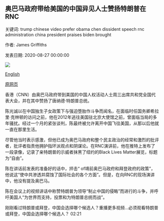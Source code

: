 ## 奥巴马政府带给美国的中国异见人士赞扬特朗普在RNC

关键词: trump chinese video prefer obama chen dissident speech rnc administration china president praises biden brought

作者: James Griffiths

发表日期: 2020-08-27 00:00:00

![](https://cdn.cnn.com/cnnnext/dam/assets/200827105010-chen-guangcheng-rnc-0826-super-tease.jpg)

[English](Chinese%20dissident%20brought%20to%20US%20by%20Obama%20administration%20praises%20Trump%20at%20RNC.md)

[原网页](https://edition.cnn.com/2020/08/27/politics/chen-guangcheng-rnc-trump-intl-hnk/index.html)

香港（CNN）由奥巴马政府带到美国的中国人权活动人士周三出席共和党全国代表大会，并在其中赞扬了唐纳德·特朗普总统。

陈光诚以在中国独生子女政策下与强迫堕胎作斗争而闻名，在面临时任国务卿希拉里·克林顿的访问之前，他在2012年逃往美国驻北京大使馆之前，曾面临当局的多年骚扰。经过一个月的紧张谈判，陈最终被允许离开中国飞往美国，从那以后他就一直在那里生活。

尽管他当时表示感激，但他已成为奥巴马政府和整个民主政治的经常和激烈的批评者，批评者指责他拥护指环派观点和阴谋论。在RNC演讲前，他在推特上发布了一段录像，记录了亲特朗普的示威者抹黑了纽约的Black Lives Matter展览，标题为“自由”。

陈在讲话前发表的准备好的话中，抨击“ of靖前奥巴马政府和拜登政府的政策”，他说这“使中共渗透并腐蚀了国际社会的各个方面”。但是，在向RNC的现场演讲中，他没有提及奥巴马。

陈在会议上的视频讲话中称赞特朗普为领导“制止中国的侵略”而进行的斗争，并呼吁美国人“为世界而支持，投票和为特朗普总统而战”。

刚刚看过特朗普或拜登，中国会选择哪个候选人？重播更多视频...必须观看特朗普或拜登，中国会选择哪个候选人？ 02:21